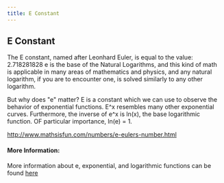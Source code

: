 ```yaml
---
title: E Constant
---
```

## E Constant

The E constant, named after Leonhard Euler, is equal to the value:
2.718281828
e is the base of the Natural Logarithms, and this kind of math is applicable in many areas of mathematics and physics, and any natural logarithm, if you are to encounter one, is solved similarly to any other logarithm.

But why does "e" matter? 
E is a constant which we can use to observe the behavior of exponential functions. E^x resembles many other exponential curves.
Furthermore, the inverse of e^x is ln(x), the base logarithmic function. 
OF particular importance, ln(e) = 1.

http://www.mathsisfun.com/numbers/e-eulers-number.html
#### More Information:
More information about e, exponential, and logarithmic functions can be found [here](https://www.khanacademy.org/tag/natural-logarithm-and-e)

